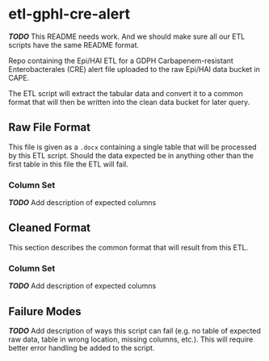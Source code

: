 # etl-gphl-cre-alert

**_TODO_** This README needs work. And we should make sure all our ETL scripts
have the same README format.

Repo containing the Epi/HAI ETL for a GDPH Carbapenem-resistant
Enterobacterales (CRE) alert file uploaded to the raw Epi/HAI data bucket in
CAPE.

The ETL script will extract the tabular data and convert it to a common format
that will then be written into the clean data bucket for later query.

## Raw File Format

This file is given as a `.docx` containing a single table that will be
processed by this ETL script. Should the data expected be in anything
other than the first table in this file the ETL will fail.

### Column Set

**_TODO_** Add description of expected columns

## Cleaned Format

This section describes the common format that will result from this ETL.

### Column Set

**_TODO_** Add description of expected columns

## Failure Modes

**_TODO_** Add description of ways this script can fail (e.g. no table of
expected raw data, table in wrong location, missing columns, etc.). This will
require better error handling be added to the script.
